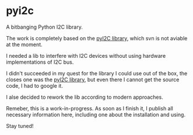 # pyi2c

A bitbanging Python I2C library.

The work is completely based on the [pyI2C library](http://pyi2c.sourceforge.net/), which svn is not aviable at the moment.

I needed a lib to interfere with I2C devices without using hardware implementations of I2C bus.

I didn't succeeded in my quest for the library I could use out of the box, the closes one was the [pyI2C library](http://pyi2c.sourceforge.net/), but even there I cannot get the source code, I had to google it.

I alse decided to rework the lib according to modern approaches.

Remeber, this is a work-in-progress. As soon as I finish it, I publish all necessary information here, including one about the installation and using.

Stay tuned!
